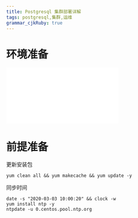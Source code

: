 ```yaml
---
title: Postgresql 集群部署详解 
tags: postgresql,集群,运维
grammar_cjkRuby: true
---
```



# 环境准备

![环境信息](./attachments/1588227709930.table.html)

# 前提准备
更新安装包

``` shell?linenums
yum clean all && yum makecache && yum update -y
```
同步时间
```shell?linenums
date -s "2020-03-03 10:00:20" && clock -w
yum install ntp -y
ntpdate -u 0.centos.pool.ntp.org
```


